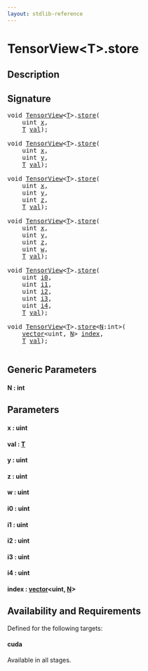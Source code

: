 ```yaml
---
layout: stdlib-reference
---
```


# TensorView\<T\>\.store

## Description





## Signature 

<pre>
<span class="code_keyword">void</span> <a href="index.html" class="code_type">TensorView</a>&lt;<a href="index.html#typeparam-T" class="code_type">T</a>&gt;.<a href="store.html">store</a>(
    <span class="code_keyword">uint</span> <a href="store.html#decl-x" class="code_param">x</a>,
    <a href="index.html#typeparam-T" class="code_type">T</a> <a href="store.html#decl-val" class="code_param">val</a>);

<span class="code_keyword">void</span> <a href="index.html" class="code_type">TensorView</a>&lt;<a href="index.html#typeparam-T" class="code_type">T</a>&gt;.<a href="store.html">store</a>(
    <span class="code_keyword">uint</span> <a href="store.html#decl-x" class="code_param">x</a>,
    <span class="code_keyword">uint</span> <a href="store.html#decl-y" class="code_param">y</a>,
    <a href="index.html#typeparam-T" class="code_type">T</a> <a href="store.html#decl-val" class="code_param">val</a>);

<span class="code_keyword">void</span> <a href="index.html" class="code_type">TensorView</a>&lt;<a href="index.html#typeparam-T" class="code_type">T</a>&gt;.<a href="store.html">store</a>(
    <span class="code_keyword">uint</span> <a href="store.html#decl-x" class="code_param">x</a>,
    <span class="code_keyword">uint</span> <a href="store.html#decl-y" class="code_param">y</a>,
    <span class="code_keyword">uint</span> <a href="store.html#decl-z" class="code_param">z</a>,
    <a href="index.html#typeparam-T" class="code_type">T</a> <a href="store.html#decl-val" class="code_param">val</a>);

<span class="code_keyword">void</span> <a href="index.html" class="code_type">TensorView</a>&lt;<a href="index.html#typeparam-T" class="code_type">T</a>&gt;.<a href="store.html">store</a>(
    <span class="code_keyword">uint</span> <a href="store.html#decl-x" class="code_param">x</a>,
    <span class="code_keyword">uint</span> <a href="store.html#decl-y" class="code_param">y</a>,
    <span class="code_keyword">uint</span> <a href="store.html#decl-z" class="code_param">z</a>,
    <span class="code_keyword">uint</span> <a href="store.html#decl-w" class="code_param">w</a>,
    <a href="index.html#typeparam-T" class="code_type">T</a> <a href="store.html#decl-val" class="code_param">val</a>);

<span class="code_keyword">void</span> <a href="index.html" class="code_type">TensorView</a>&lt;<a href="index.html#typeparam-T" class="code_type">T</a>&gt;.<a href="store.html">store</a>(
    <span class="code_keyword">uint</span> <a href="store.html#decl-i0" class="code_param">i0</a>,
    <span class="code_keyword">uint</span> <a href="store.html#decl-i1" class="code_param">i1</a>,
    <span class="code_keyword">uint</span> <a href="store.html#decl-i2" class="code_param">i2</a>,
    <span class="code_keyword">uint</span> <a href="store.html#decl-i3" class="code_param">i3</a>,
    <span class="code_keyword">uint</span> <a href="store.html#decl-i4" class="code_param">i4</a>,
    <a href="index.html#typeparam-T" class="code_type">T</a> <a href="store.html#decl-val" class="code_param">val</a>);

<span class="code_keyword">void</span> <a href="index.html" class="code_type">TensorView</a>&lt;<a href="index.html#typeparam-T" class="code_type">T</a>&gt;.<a href="store.html">store</a>&lt;<a href="store.html#decl-N" class="code_var">N</a>:<span class="code_keyword">int</span>&gt;(
    <a href="../vector/index.html" class="code_type">vector</a>&lt;<span class="code_keyword">uint</span>, <a href="store.html#decl-N" class="code_var">N</a>&gt; <a href="store.html#decl-index" class="code_param">index</a>,
    <a href="index.html#typeparam-T" class="code_type">T</a> <a href="store.html#decl-val" class="code_param">val</a>);

</pre>

## Generic Parameters

####  <a id="decl-N"></a>N  : int

## Parameters

####  <a id="decl-x"></a>x  : uint
####  <a id="decl-val"></a>val  : [T](index.html#typeparam-T)
####  <a id="decl-y"></a>y  : uint
####  <a id="decl-z"></a>z  : uint
####  <a id="decl-w"></a>w  : uint
####  <a id="decl-i0"></a>i0  : uint
####  <a id="decl-i1"></a>i1  : uint
####  <a id="decl-i2"></a>i2  : uint
####  <a id="decl-i3"></a>i3  : uint
####  <a id="decl-i4"></a>i4  : uint
####  <a id="decl-index"></a>index  : [vector](../vector/index.html)\<uint, [N](../vector/index.html#decl-N)\>

## Availability and Requirements

Defined for the following targets:

#### cuda
Available in all stages.



